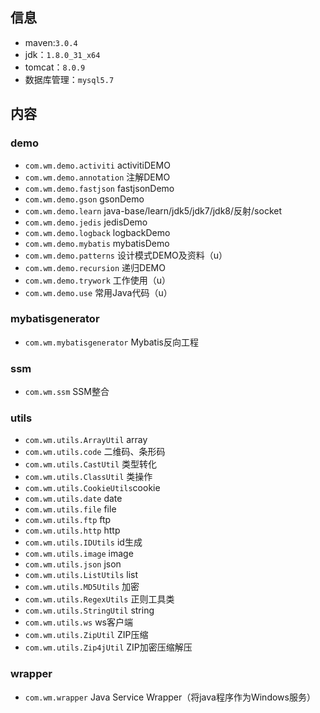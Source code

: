 
## 信息
* maven:`3.0.4`
* jdk：`1.8.0_31_x64`
* tomcat：`8.0.9`
* 数据库管理：`mysql5.7`

## 内容
### demo
* `com.wm.demo.activiti`	activitiDEMO
* `com.wm.demo.annotation`	注解DEMO
* `com.wm.demo.fastjson`	fastjsonDemo
* `com.wm.demo.gson`		gsonDemo
* `com.wm.demo.learn`		java-base/learn/jdk5/jdk7/jdk8/反射/socket
* `com.wm.demo.jedis`		jedisDemo
* `com.wm.demo.logback`		logbackDemo
* `com.wm.demo.mybatis`		mybatisDemo
* `com.wm.demo.patterns` 	设计模式DEMO及资料（u）
* `com.wm.demo.recursion`	递归DEMO
* `com.wm.demo.trywork`		工作使用（u）
* `com.wm.demo.use`			常用Java代码（u）

### mybatisgenerator
* `com.wm.mybatisgenerator`	Mybatis反向工程

### ssm
* `com.wm.ssm`				SSM整合

### utils
* `com.wm.utils.ArrayUtil`	array
* `com.wm.utils.code`		二维码、条形码
* `com.wm.utils.CastUtil`	类型转化
* `com.wm.utils.ClassUtil`	类操作
* `com.wm.utils.CookieUtils`cookie
* `com.wm.utils.date`		date
* `com.wm.utils.file`		file
* `com.wm.utils.ftp`		ftp
* `com.wm.utils.http`		http
* `com.wm.utils.IDUtils`	id生成
* `com.wm.utils.image`		image
* `com.wm.utils.json`		json
* `com.wm.utils.ListUtils`	list
* `com.wm.utils.MD5Utils`	加密
* `com.wm.utils.RegexUtils`	正则工具类
* `com.wm.utils.StringUtil`	string
* `com.wm.utils.ws`			ws客户端
* `com.wm.utils.ZipUtil`	ZIP压缩
* `com.wm.utils.Zip4jUtil`	ZIP加密压缩解压

### wrapper
* `com.wm.wrapper`			 Java Service Wrapper（将java程序作为Windows服务）


